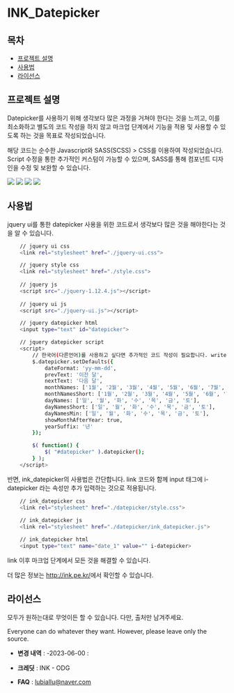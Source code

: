 # INK_Datepicker

## 목차

- [프로젝트 설명](#프로젝트-설명)
- [사용법](#사용법)
- [라이선스](#라이선스)

## 프로젝트 설명

Datepicker를 사용하기 위해 생각보다 많은 과정을 거쳐야 한다는 것을 느끼고,
이를 최소화하고 별도의 코드 작성을 하지 않고 마크업 단계에서 기능을 적용 및 사용할 수 있도록 하는 것을 목표로 작성되었습니다.

해당 코드는 순수한 Javascript와 SASS(SCSS) > CSS를 이용하여 작성되었습니다.
Script 수정을 통한 추가적인 커스텀이 가능할 수 있으며,
SASS를 통해 컴포넌트 디자인을 수정 및 보완할 수 있습니다.

<div align="left">
	<img src="https://img.shields.io/badge/javascript-F7DF1E?style=flat&logo=javascript&logoColor=white" />
	<img src="https://img.shields.io/badge/HTML5-E34F26?style=flat&logo=HTML5&logoColor=white" />
	<img src="https://img.shields.io/badge/CSS3-1572B6?style=flat&logo=CSS3&logoColor=white" />
	<img src="https://img.shields.io/badge/SASS-CC6699?style=flat&logo=SASS&logoColor=white" />
</div>


## 사용법

jquery ui를 통한 datepicker 사용을 위한 코드로서 생각보다 많은 것을 해야한다는 것을 알 수 있습니다.

```sh
    // jquery ui css
    <link rel="stylesheet" href="./jquery-ui.css">

    // jquery style css
    <link rel="stylesheet" href="./style.css">
 
    // jquery js
    <script src="./jquery-1.12.4.js"></script>
 
    // jquery ui js
    <script src="./jquery-ui.js"></script>

    // jquery datepicker html
    <input type="text" id="datepicker">

    // jquery datepicker script
    <script>
        // 한국어(다른언어)를 사용하고 싶다면 추가적인 코드 작성이 필요합니다. write more if want korean language
        $.datepicker.setDefaults({
            dateFormat: 'yy-mm-dd',
            prevText: '이전 달',
            nextText: '다음 달',
            monthNames: ['1월', '2월', '3월', '4월', '5월', '6월', '7월', '8월', '9월', '10월', '11월', '12월'],
            monthNamesShort: ['1월', '2월', '3월', '4월', '5월', '6월', '7월', '8월', '9월', '10월', '11월', '12월'],
            dayNames: ['일', '월', '화', '수', '목', '금', '토'],
            dayNamesShort: ['일', '월', '화', '수', '목', '금', '토'],
            dayNamesMin: ['일', '월', '화', '수', '목', '금', '토'],
            showMonthAfterYear: true,
            yearSuffix: '년'
        });

        $( function() {
            $( "#datepicker" ).datepicker();
        } );
    </script>
```

반면, ink_datepicker의 사용법은 간단합니다.
link 코드와 함께 input 태그에 i-datepicker 라는 속성만 추가 입력하는 것으로 적용됩니다.

```sh
    // ink_datepicker css
    <link rel="stylesheet" href="./datepicker/style.css">
    
    // ink_datepicker js
    <link rel="stylesheet" href="./datepicker/ink_datepicker.js">

    // ink_datepicker html
    <input type="text" name="date_1" value="" i-datepicker>
```

link 이후 마크업 단계에서 모든 것을 해결할 수 있습니다.

더 많은 정보는 <a href="http://ink.pe.kr/">http://ink.pe.kr/</a>에서 확인할 수 있습니다.

## 라이선스
모두가 원하는대로 무엇이든 할 수 있습니다.
다만, 출처만 남겨주세요.

Everyone can do whatever they want.
However, please leave only the source.


- **변경 내역** :
-2023-06-00 : 

- **크레딧** : INK - ODG

- **FAQ** : lubiallu@naver.com
